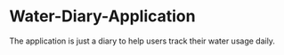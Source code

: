 # Water-Diary-Application
The application is just a diary to help users track their water usage daily.
